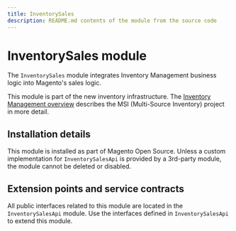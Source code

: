 ```yaml
---
title: InventorySales
description: README.md contents of the module from the source code
---
```


# InventorySales module

The `InventorySales` module integrates Inventory Management business logic into Magento's sales logic.

This module is part of the new inventory infrastructure. The
[Inventory Management overview](https://developer.adobe.com/commerce/webapi/rest/inventory/)
describes the MSI (Multi-Source Inventory) project in more detail.

## Installation details

This module is installed as part of Magento Open Source. Unless a custom implementation for `InventorySalesApi`
is provided by a 3rd-party module, the module cannot be deleted or disabled.

## Extension points and service contracts

All public interfaces related to this module are located in the `InventorySalesApi` module.
Use the interfaces defined in `InventorySalesApi` to extend this module.
